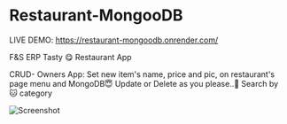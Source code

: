 # Restaurant-MongooDB

LIVE DEMO:
https://restaurant-mongoodb.onrender.com/

F&amp;S ERP Tasty 😋 Restaurant App

CRUD- Owners App:
Set new item's name, price and pic, on restaurant's page menu and MongoDB😇
Update or Delete as you please..🎂
Search by 🐱 category 


![Screenshot](https://user-images.githubusercontent.com/93940739/165074939-27b7debe-b738-4529-b48c-6a9790248ad7.jpg)
